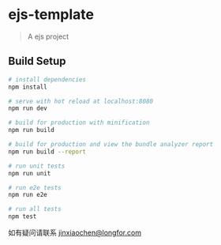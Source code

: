 # ejs-template

> A ejs project

## Build Setup

```bash
# install dependencies
npm install

# serve with hot reload at localhost:8080
npm run dev

# build for production with minification
npm run build

# build for production and view the bundle analyzer report
npm run build --report

# run unit tests
npm run unit

# run e2e tests
npm run e2e

# run all tests
npm test
```

如有疑问请联系 [jinxiaochen@longfor.com](mailto:jinxiaochen@longfor.com)
